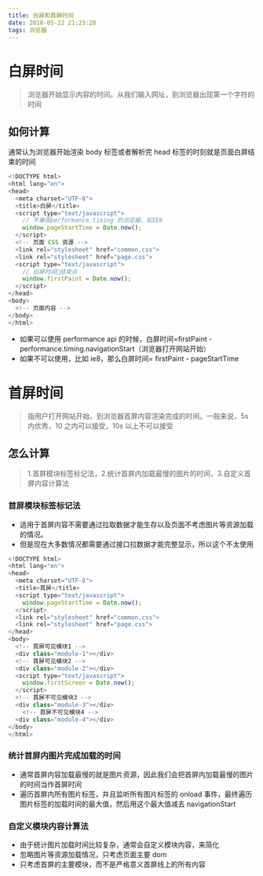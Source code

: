 ```yaml
---
title: 白屏和首屏时间
date: 2018-05-22 21:23:28
tags: 浏览器
---
```


# 白屏时间

> 浏览器开始显示内容的时间。从我们输入网址，到浏览器出现第一个字符的时间

## 如何计算

通常认为浏览器开始渲染 body 标签或者解析完 head 标签的时刻就是页面白屏结束的时间

```javascript
<!DOCTYPE html>
<html lang="en">
<head>
  <meta charset="UTF-8">
  <title>白屏</title>
  <script type="text/javascript">
    // 不兼容performance.timing 的浏览器，如IE8
    window.pageStartTime = Date.now();
  </script>
  <!-- 页面 CSS 资源 -->
  <link rel="stylesheet" href="common.css">
  <link rel="stylesheet" href="page.css">
  <script type="text/javascript">
    // 白屏时间结束点
    window.firstPaint = Date.now();
  </script>
</head>
<body>
  <!-- 页面内容 -->
</body>
</html>
```

* 如果可以使用 performance api 的时候，白屏时间=firstPaint - performance.timing.navigationStart（浏览器打开网站开始）
* 如果不可以使用，比如 ie8，那么白屏时间= firstPaint - pageStartTime

# 首屏时间

> 指用户打开网站开始，到浏览器首屏内容渲染完成的时间。一般来说，5s 内优秀，10 之内可以接受，10s 以上不可以接受

## 怎么计算

> 1.首屏模块标签标记法，2.统计首屏内加载最慢的图片的时间，3.自定义首屏内容计算法

### 首屏模块标签标记法

* 适用于首屏内容不需要通过拉取数据才能生存以及页面不考虑图片等资源加载的情况。
* 但是现在大多数情况都需要通过接口拉数据才能完整显示，所以这个不太使用

```javascript
<!DOCTYPE html>
<html lang="en">
<head>
  <meta charset="UTF-8">
  <title>首屏</title>
  <script type="text/javascript">
    window.pageStartTime = Date.now();
  </script>
  <link rel="stylesheet" href="common.css">
  <link rel="stylesheet" href="page.css">
</head>
<body>
  <!-- 首屏可见模块1 -->
  <div class="module-1"></div>
  <!-- 首屏可见模块2 -->
  <div class="module-2"></div>
  <script type="text/javascript">
    window.firstScreen = Date.now();
  </script>
  <!-- 首屏不可见模块3 -->
  <div class="module-3"></div>
    <!-- 首屏不可见模块4 -->
  <div class="module-4"></div>
</body>
</html>
```

### 统计首屏内图片完成加载的时间

* 通常首屏内容加载最慢的就是图片资源，因此我们会把首屏内加载最慢的图片的时间当作首屏时间
* 遍历首屏内所有图片标签，并且监听所有图片标签的 onload 事件，最终遍历图片标签的加载时间的最大值，然后用这个最大值减去 navigationStart

### 自定义模块内容计算法

* 由于统计图片加载时间比较复杂，通常会自定义模块内容，来简化
* 忽略图片等资源加载情况，只考虑页面主要 dom
* 只考虑首屏的主要模块，而不是严格意义首屏线上的所有内容
